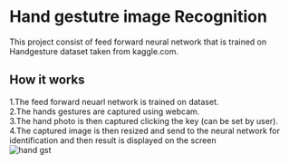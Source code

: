 # Hand gestutre image Recognition

This project consist of feed forward neural network that is trained on Handgesture dataset taken from kaggle.com.
## How it works
1.The feed forward neuarl network is trained on dataset.<br>
2.The hands gestures are captured using webcam.<br>
3.The hand photo is then captured clicking the key (can be set by user).<br>
4.The captured image is then resized and send to the neural network for identification and then result is displayed on the screen<br>
![hand gst](https://user-images.githubusercontent.com/56751154/148722518-c43aea90-83f4-4db9-b952-8e3de841730f.png)
